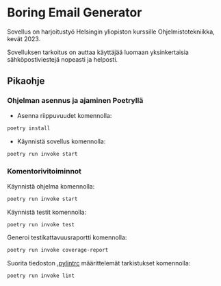 # Boring Email Generator

Sovellus on harjoitustyö Helsingin yliopiston kurssille Ohjelmistotekniikka, kevät 2023.

Sovelluksen tarkoitus on auttaa käyttäjää luomaan yksinkertaisia sähköpostiviestejä nopeasti ja helposti.

## Pikaohje


### Ohjelman asennus ja ajaminen Poetryllä

- Asenna riippuvuudet komennolla:

```bash
poetry install
```

- Käynnistä sovellus komennolla:

```bash
poetry run invoke start
```

### Komentorivitoiminnot


Käynnistä ohjelma komennolla:

```bash
poetry run invoke start
```

Käynnistä testit komennolla:

```bash
poetry run invoke test
```


Generoi testikattavuusraportti komennolla:

```bash
poetry run invoke coverage-report
```


Suorita tiedoston [.pylintrc](./.pylintrc) määrittelemät tarkistukset komennolla:

```bash
poetry run invoke lint
```
